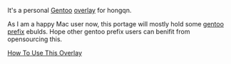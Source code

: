 It's a personal [Gentoo](http://www.gentoo.org/) [overlay](http://overlays.gentoo.org/) for hongqn.

As I am a happy Mac user now, this portage will mostly hold some [gentoo prefix](http://www.gentoo.org/proj/en/gentoo-alt/prefix/) ebulds.  Hope other gentoo prefix users can benifit from opensourcing this.

[How To Use This Overlay](wiki/How-To-Use-This-Overlay)
